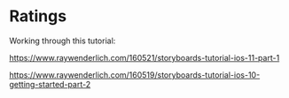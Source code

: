 # Ratings

Working through this tutorial:

https://www.raywenderlich.com/160521/storyboards-tutorial-ios-11-part-1

https://www.raywenderlich.com/160519/storyboards-tutorial-ios-10-getting-started-part-2
